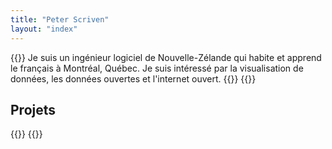 ```yaml
---
title: "Peter Scriven"
layout: "index"
---
```


{{<intro>}}
  Je suis un ingénieur logiciel de Nouvelle-Zélande qui habite et apprend le français à Montréal, Québec. Je suis intéressé par la visualisation de données, les données ouvertes et l'internet ouvert. 
{{</intro>}}
{{<homepage-split>}}

## Projets

{{<list-projects-preview>}}
{{<homepage-split>}}

<!-- 
## Data Viz

{{<list-data-viz-preview>}}
{{<homepage-split>}}
 -->

<!-- 
## Écriture

{{<list-writing-preview>}}
 -->